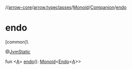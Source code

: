 //[arrow-core](../../../../index.md)/[arrow.typeclasses](../../index.md)/[Monoid](../index.md)/[Companion](index.md)/[endo](endo.md)

# endo

[common]\

@[JvmStatic](https://kotlinlang.org/api/latest/jvm/stdlib/kotlin.jvm/-jvm-static/index.html)

fun &lt;[A](endo.md)&gt; [endo](endo.md)(): [Monoid](../index.md)&lt;[Endo](../../../arrow.core/-endo/index.md)&lt;[A](endo.md)&gt;&gt;
